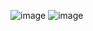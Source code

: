 ![image](https://github.com/user-attachments/assets/3a44e7e6-ea5a-4f02-a7a5-f0f1e3cd8e81)
![image](https://github.com/user-attachments/assets/1703a894-e8cf-49d2-ad11-fb5616e435fa)
